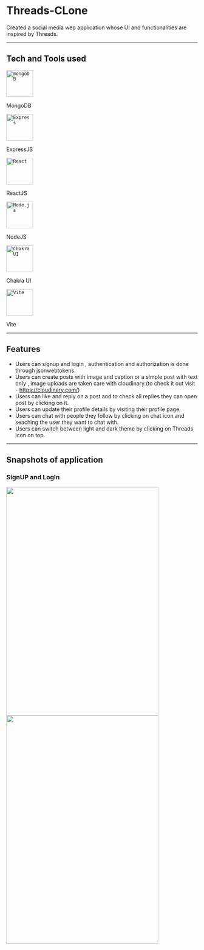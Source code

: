 # Threads-CLone
Created a social media wep application whose UI and functionalities are inspired by Threads.
***
## Tech and Tools used
<div align="left" gap="5px">
	<code><img width="70" src="https://user-images.githubusercontent.com/25181517/182884177-d48a8579-2cd0-447a-b9a6-ffc7cb02560e.png" alt="mongoDB" title="mongoDB"/></code>
	<p>MongoDB</p>
	<code><img width="70" src="https://user-images.githubusercontent.com/25181517/183859966-a3462d8d-1bc7-4880-b353-e2cbed900ed6.png" alt="Express" title="Express"/></code>
	<p>ExpressJS</p>
	<code><img width="70" src="https://user-images.githubusercontent.com/25181517/183897015-94a058a6-b86e-4e42-a37f-bf92061753e5.png" alt="React" title="React"/></code>
	<p>ReactJS</p>
	<code><img width="70" src="https://user-images.githubusercontent.com/25181517/183568594-85e280a7-0d7e-4d1a-9028-c8c2209e073c.png" alt="Node.js" title="Node.js"/></code>
	<p>NodeJS</p>
	<code><img width="70" src="https://user-images.githubusercontent.com/25181517/190887639-d0ba4ec9-ddbe-45dd-bea1-4db83846503e.png" alt="Chakra UI" title="Chakra UI"/></code>
	<p>Chakra UI</p>
	<code><img width="70" src="https://github.com/marwin1991/profile-technology-icons/assets/62091613/b40892ef-efb8-4b0e-a6b5-d1cfc2f3fc35" alt="Vite" title="Vite"/></code>
	<p>Vite</p>
</div>


***

## Features
* Users can signup and login , authentication and authorization is done through jsonwebtokens.
* Users can create posts with image and caption or a simple post with text only , image uploads are taken care with cloudinary.(to check it out visit - https://cloudinary.com/)
* Users can like and reply on a post and to check all replies they can open post by clicking on it.
* Users can update their profile details by visiting their profile page.
* Users can chat with people they follow by clicking on chat icon and seaching the user they want to chat with.
* Users can switch between light and dark theme by clicking on Threads icon on top.

***

## Snapshots of application

### SignUP and LogIn
<img src="https://github.com/sonu927/Threads-CLone/assets/75172869/c53e5654-dad9-4bdb-b6f8-f2902ca116c4" width="400" height="600" /><img src="https://github.com/sonu927/Threads-CLone/assets/75172869/c8e755c0-944d-4a3f-a27c-eee68222d256" width="400" height="600" />




